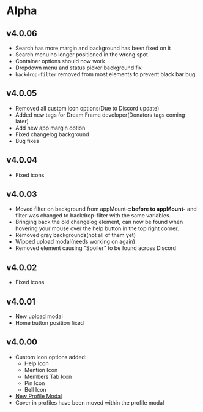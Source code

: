 # Alpha 
## v4.0.06
 - Search has more margin and background has been fixed on it
 - Search menu no longer positioned in the wrong spot
 - Container options should now work
 - Dropdown menu and status picker background fix
 - `backdrop-filter` removed from most elements to prevent black bar bug
## v4.0.05
 - Removed all custom icon options(Due to Discord update)
 - Added new tags for Dream Frame developer(Donators tags coming later)
 - Add new app margin option
 - Fixed changelog background
 - Bug fixes
## v4.0.04
 - Fixed icons
 ## v4.0.03
 - Moved filter on background from appMount-******::before to appMount-****** and filter was changed to backdrop-filter with the same variables.
 - Bringing back the old changelog element, can now be found when hovering your mouse over the help button in the top right corner.
 - Removed gray backgrounds(not all of them yet)
 - Wipped upload modal(needs working on again)
 - Removed element causing "Spoiler" to be found across Discord
## v4.0.02
 - Fixed icons
## v4.0.01
 - New upload modal
 - Home button position fixed
## v4.0.00
 - Custom icon options added:
   - Help Icon
   - Mention Icon
   - Members Tab Icon
   - Pin Icon
   - Bell Icon
 - [New Profile Modal](https://i.imgur.com/TQUfW7a.png)
  - Cover in profiles have been moved within the profile modal
